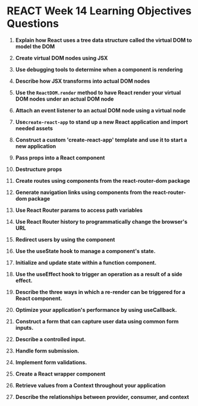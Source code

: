 # REACT Week 14 Learning Objectives Questions

1.  **Explain how React uses a tree data structure called the virtual DOM to model the DOM**

2.  **Create virtual DOM nodes using JSX**

3.  **Use debugging tools to determine when a component is rendering**

4.  **Describe how JSX transforms into actual DOM nodes**

5.  **Use the `ReactDOM.render` method to have React render your virtual DOM nodes under an actual DOM node**

6.  **Attach an event listener to an actual DOM node using a virtual node**

7.  **Use`create-react-app` to stand up a new React application and import needed assets**

8.  **Construct a custom 'create-react-app' template and use it to start a new application**

9.  **Pass props into a React component**

10. **Destructure props**

11. **Create routes using components from the react-router-dom package**

12. **Generate navigation links using components from the react-router-dom package**

13. **Use React Router params to access path variables**

14. **Use React Router history to programmatically change the browser's URL**

15. **Redirect users by using the <Redirect> component**

16. **Use the useState hook to manage a component's state.**

17. **Initialize and update state within a function component.**

18. **Use the useEffect hook to trigger an operation as a result of a side effect.**

19. **Describe the three ways in which a re-render can be triggered for a React component.**

20. **Optimize your application's performance by using useCallback.**

21. **Construct a form that can capture user data using common form inputs.**

22. **Describe a controlled input.**

23. **Handle form submission.**

24. **Implement form validations.**

25. **Create a React wrapper component**

26. **Retrieve values from a Context throughout your application**

27. **Describe the relationships between provider, consumer, and context**
